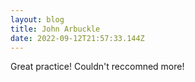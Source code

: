 ```yaml
---
layout: blog
title: John Arbuckle
date: 2022-09-12T21:57:33.144Z
---
```

Great practice! Couldn't reccomned more!